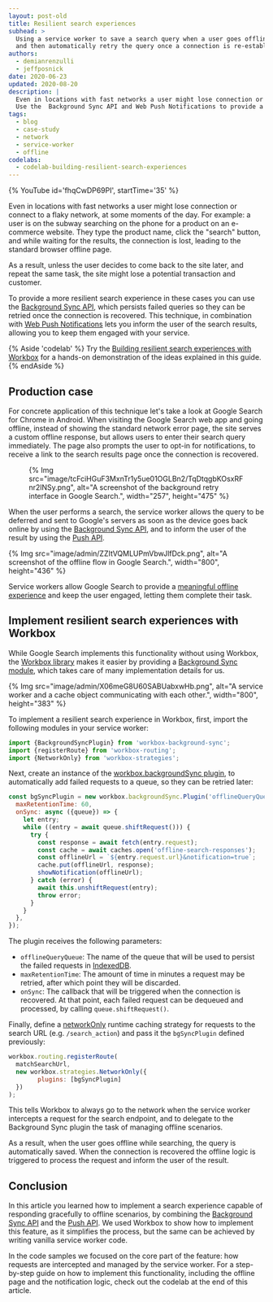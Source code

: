 ```yaml
---
layout: post-old
title: Resilient search experiences
subhead: >
  Using a service worker to save a search query when a user goes offline
  and then automatically retry the query once a connection is re-established.
authors:
  - demianrenzulli
  - jeffposnick
date: 2020-06-23
updated: 2020-08-20
description: |
  Even in locations with fast networks a user might lose connection or connect to a flaky network, at some moments of the day.
  Use the  Background Sync API and Web Push Notifications to provide a resilient search experience in these cases.
tags:
  - blog
  - case-study
  - network
  - service-worker
  - offline
codelabs:
  - codelab-building-resilient-search-experiences
---
```


{% YouTube id='fhqCwDP69PI', startTime='35' %}

Even in locations with fast networks a user might lose connection or connect to a flaky network, at some moments of the day.
For example: a user is on the subway searching on the phone for a product on an e-commerce website. They type the product name, click the "search" button, and while waiting for the results, the connection is lost, leading to the standard browser offline page.

As a result, unless the user decides to come back to the site later, and repeat the same task, the site might lose a potential transaction and customer.

To provide a more resilient search experience in these cases you can use the [Background Sync API](https://developers.google.com/web/updates/2015/12/background-sync), which persists failed queries so they can be retried once the connection is recovered. This technique, in combination with [Web Push Notifications](https://developers.google.com/web/fundamentals/push-notifications) lets you inform the user of the search results, allowing you to keep them engaged with your service.

{% Aside 'codelab' %}
  Try the [Building resilient search experiences with Workbox](/codelab-building-resilient-search-experiences)
  for a hands-on demonstration of the ideas explained in this guide.
{% endAside %}

## Production case

For concrete application of this technique let's take a look at Google Search for Chrome in Android.
When visiting the Google Search web app and going offline, instead of showing the standard network error page, the site serves a custom offline response, but allows users to enter their search query immediately.
The page also prompts the user to opt-in for notifications, to receive a link to the search results page once the connection is recovered.

<figure class="w-figure">
  {% Img src="image/tcFciHGuF3MxnTr1y5ue01OGLBn2/TqDtqgbKOsxRFnr2lNSy.png", alt="A screenshot of the background retry interface in Google Search.", width="257", height="475" %}
</figure>

When the user performs a search, the service worker allows the query to be deferred and sent to Google's servers as soon as the device goes back online by using the [Background Sync API](https://developers.google.com/web/updates/2015/12/background-sync), and to inform the user of the result by using the [Push API](https://developer.mozilla.org/docs/Web/API/Push_API).

{% Img src="image/admin/ZZItVQMLUPmVbwJlfDck.png", alt="A screenshot of the offline flow in Google Search.", width="800", height="436" %}

Service workers allow Google Search to provide a [meaningful offline experience](/google-search-sw/#meaningful-offline-experience) and keep the user engaged, letting them complete their task.

## Implement resilient search experiences with Workbox

While Google Search implements this functionality without using Workbox, the [Workbox library](https://developers.google.com/web/tools/workbox) makes it easier by providing a [Background Sync module](https://developers.google.com/web/tools/workbox/modules/workbox-background-sync), which takes care of many implementation details for us.

{% Img src="image/admin/X06meG8U60SABUabxwHb.png", alt="A service worker and a cache object communicating with each other.", width="800", height="383" %}

To implement a resilient search experience in Workbox, first, import the following modules in your service worker:

```javascript
import {BackgroundSyncPlugin} from 'workbox-background-sync';
import {registerRoute} from 'workbox-routing';
import {NetworkOnly} from 'workbox-strategies';
```

Next, create an instance of the [workbox.backgroundSync plugin](https://developers.google.com/web/tools/workbox/reference-docs/v4/workbox.backgroundSync.Plugin), to automatically add failed requests to a queue, so they can be retried later:

```javascript
const bgSyncPlugin = new workbox.backgroundSync.Plugin('offlineQueryQueue', {
  maxRetentionTime: 60,
  onSync: async ({queue}) => {
    let entry;
    while ((entry = await queue.shiftRequest())) {
      try {
        const response = await fetch(entry.request);
        const cache = await caches.open('offline-search-responses');
        const offlineUrl = `${entry.request.url}&notification=true`;
        cache.put(offlineUrl, response);
        showNotification(offlineUrl);
      } catch (error) {
        await this.unshiftRequest(entry);
        throw error;
      }
    }
  },
});
```

The plugin receives the following parameters:

- `offlineQueryQueue`: The name of the queue that will be used to persist the failed requests in [IndexedDB](https://developer.mozilla.org/docs/Web/API/IndexedDB_API).
- `maxRetentionTime`: The amount of time in minutes a request may be retried, after which point they will be discarded.
- `onSync`: The callback that will be triggered when the connection is recovered. At that point, each failed request can be dequeued and processed, by calling `queue.shiftRequest()`.

Finally, define a [networkOnly](https://developers.google.com/web/tools/workbox/modules/workbox-strategies#network_only) runtime caching strategy for requests to the search URL (e.g. `/search_action`) and pass it the `bgSyncPlugin` defined previously:

```javascript
workbox.routing.registerRoute(
  matchSearchUrl,
  new workbox.strategies.NetworkOnly({
        plugins: [bgSyncPlugin]
  })
);
```

This tells Workbox to always go to the network when the service worker intercepts a request for the search endpoint, and to delegate to the Background Sync plugin the task of managing offline scenarios.

As a result, when the user goes offline while searching, the query is automatically saved. When the connection is recovered the offline logic is triggered to process the request and inform the user of the result.

## Conclusion

In this article you learned how to implement a search experience capable of responding gracefully to offline scenarios, by combining the [Background Sync API](https://developers.google.com/web/updates/2015/12/background-sync) and the [Push API](https://developer.mozilla.org/docs/Web/API/Push_API).
We used Workbox to show how to implement this feature, as it simplifies the process, but the same can be achieved by writing vanilla service worker code.

In the code samples we focused on the core part of the feature: how requests are intercepted and managed by the service worker. For a step-by-step guide on how to implement this functionality, including the offline page and the notification logic, check out the codelab at the end of this article.
